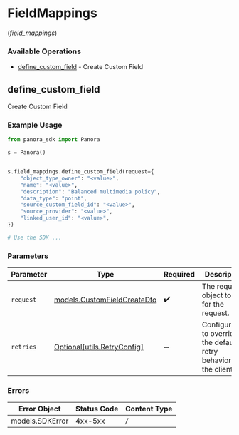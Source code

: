 # FieldMappings
(*field_mappings*)

### Available Operations

* [define_custom_field](#define_custom_field) - Create Custom Field

## define_custom_field

Create Custom Field

### Example Usage

```python
from panora_sdk import Panora

s = Panora()


s.field_mappings.define_custom_field(request={
    "object_type_owner": "<value>",
    "name": "<value>",
    "description": "Balanced multimedia policy",
    "data_type": "point",
    "source_custom_field_id": "<value>",
    "source_provider": "<value>",
    "linked_user_id": "<value>",
})

# Use the SDK ...

```

### Parameters

| Parameter                                                           | Type                                                                | Required                                                            | Description                                                         |
| ------------------------------------------------------------------- | ------------------------------------------------------------------- | ------------------------------------------------------------------- | ------------------------------------------------------------------- |
| `request`                                                           | [models.CustomFieldCreateDto](../../models/customfieldcreatedto.md) | :heavy_check_mark:                                                  | The request object to use for the request.                          |
| `retries`                                                           | [Optional[utils.RetryConfig]](../../models/utils/retryconfig.md)    | :heavy_minus_sign:                                                  | Configuration to override the default retry behavior of the client. |

### Errors

| Error Object    | Status Code     | Content Type    |
| --------------- | --------------- | --------------- |
| models.SDKError | 4xx-5xx         | */*             |
